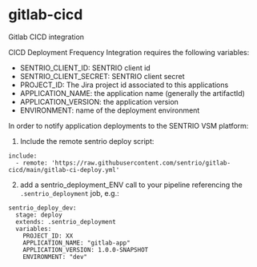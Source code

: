 # gitlab-cicd
Gitlab CICD integration

CICD Deployment Frequency Integration requires the following variables:

* SENTRIO_CLIENT_ID: SENTRIO client id
* SENTRIO_CLIENT_SECRET: SENTRIO client secret
* PROJECT_ID: The Jira project id associated to this applications
* APPLICATION_NAME: the application name (generally the artifactId)
* APPLICATION_VERSION: the application version
* ENVIRONMENT: name of the deployment environment

In order to notify application deployments to the SENTRIO VSM platform:

1. Include the remote sentrio deploy script:

```
include:
  - remote: 'https://raw.githubusercontent.com/sentrio/gitlab-cicd/main/gitlab-ci-deploy.yml'
```

2. add a sentrio_deployment_ENV call to your pipeline referencing the `.sentrio_deployment` job, e.g.:
 
```
sentrio_deploy_dev:
  stage: deploy
  extends: .sentrio_deployment
  variables:
    PROJECT_ID: XX
    APPLICATION_NAME: "gitlab-app"
    APPLICATION_VERSION: 1.0.0-SNAPSHOT
    ENVIRONMENT: "dev"  
```
